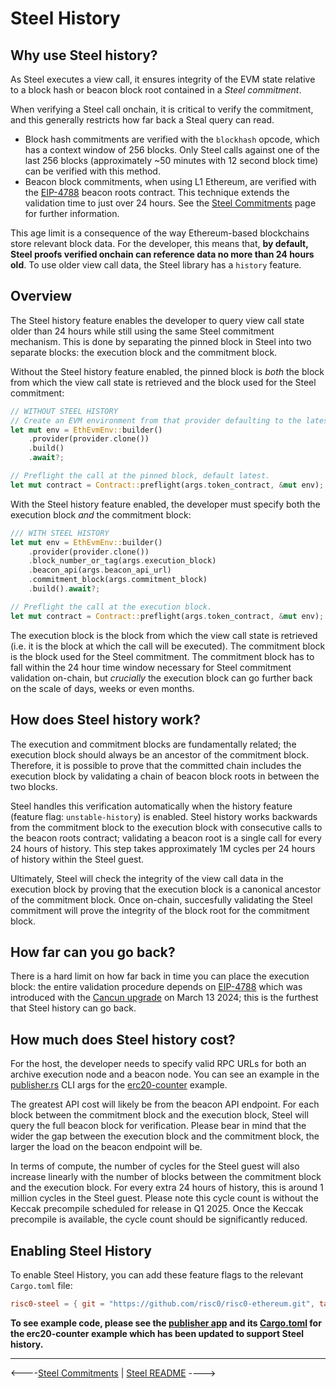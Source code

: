 # Steel History

## Why use Steel history?

As Steel executes a view call, it ensures integrity of the EVM state relative to a block hash or beacon block root contained in a _Steel commitment_.

When verifying a Steel call onchain, it is critical to verify the commitment, and this generally restricts how far back a Steal query can read.

* Block hash commitments are verified with the `blockhash` opcode, which has a context window of 256 blocks.
  Only Steel calls against one of the last 256 blocks (approximately ~50 minutes with 12 second block time) can be verified with this method.
* Beacon block commitments, when using L1 Ethereum, are verified with the [EIP-4788] beacon roots contract.
  This technique extends the validation time to just over 24 hours.
  See the [Steel Commitments] page for further information.

This age limit is a consequence of the way Ethereum-based blockchains store relevant block data.
For the developer, this means that, **by default, Steel proofs verified onchain can reference data no more than 24 hours old**.
To use older view call data, the Steel library has a `history` feature. 

## Overview

The Steel history feature enables the developer to query view call state older than 24 hours while still using the same Steel commitment mechanism.
This is done by separating the pinned block in Steel into two separate blocks: the execution block and the commitment block. 

Without the Steel history feature enabled, the pinned block is *both* the block from which the view call state is retrieved and the block used for the Steel commitment:

```rust
// WITHOUT STEEL HISTORY
// Create an EVM environment from that provider defaulting to the latest block.
let mut env = EthEvmEnv::builder()
    .provider(provider.clone())
    .build()
    .await?;

// Preflight the call at the pinned block, default latest.
let mut contract = Contract::preflight(args.token_contract, &mut env);
```

With the Steel history feature enabled, the developer must specify both the execution block *and* the commitment block:

```rust
/// WITH STEEL HISTORY
let mut env = EthEvmEnv::builder()
    .provider(provider.clone())
    .block_number_or_tag(args.execution_block)
    .beacon_api(args.beacon_api_url)
    .commitment_block(args.commitment_block)
    .build().await?;

// Preflight the call at the execution block.
let mut contract = Contract::preflight(args.token_contract, &mut env);
```

The execution block is the block from which the view call state is retrieved
(i.e. it is the block at which the call will be executed).
The commitment block is the block used for the Steel commitment.
The commitment block has to fall within the 24 hour time window necessary for Steel commitment validation on-chain, but *crucially* the execution block can go further back on the scale of days, weeks or even months. 

## How does Steel history work?

The execution and commitment blocks are fundamentally related;
the execution block should always be an ancestor of the commitment block.
Therefore, it is possible to prove that the committed chain includes the execution block by validating a chain of beacon block roots in between the two blocks.

Steel handles this verification automatically when the history feature (feature flag: `unstable-history`) is enabled.
Steel history works backwards from the commitment block to the execution block with consecutive calls to the beacon roots contract;
validating a beacon root is a single call for every 24 hours of history.
This step takes approximately 1M cycles per 24 hours of history within the Steel guest. 

Ultimately, Steel will check the integrity of the view call data in the execution block by proving that the execution block is a canonical ancestor of the commitment block. 
Once on-chain, succesfully validating the Steel commitment will prove the integrity of the block root for the commitment block.

## How far can you go back?

There is a hard limit on how far back in time you can place the execution block:
the entire validation procedure depends on [EIP-4788] which was introduced with the [Cancun upgrade] on March 13 2024;
this is the furthest that Steel history can go back.

## How much does Steel history cost? 

For the host, the developer needs to specify valid RPC URLs for both an archive execution node and a beacon node.
You can see an example in the [publisher.rs] CLI args for the [erc20-counter] example.

The greatest API cost will likely be from the beacon API endpoint.
For each block between the commitment block and the execution block, Steel will query the full beacon block for verification.
Please bear in mind that the wider the gap between the execution block and the commitment block, the larger the load on the beacon endpoint will be. 

In terms of compute, the number of cycles for the Steel guest will also increase linearly with the number of blocks between the commitment block and the execution block.
For every extra 24 hours of history, this is around 1 million cycles in the Steel guest. Please note this cycle count is without the Keccak precompile scheduled for release in Q1 2025. Once the Keccak precompile is available, the cycle count should be significantly reduced.

## Enabling Steel History

To enable Steel History, you can add these feature flags to the relevant `Cargo.toml` file:

```toml
risc0-steel = { git = "https://github.com/risc0/risc0-ethereum.git", tag = "vX.Y.Z", features = ["unstable-history"] }
```

**To see example code, please see the [publisher app] and its [Cargo.toml] for the erc20-counter example which has been updated to support Steel history.**

---

<----[Steel Commitments](./steel-commitments.md) | [Steel README](../README.md) ---->

[EIP-4788]: https://eips.ethereum.org/EIPS/eip-4788
[beacon chain]: https://ethereum.org/en/roadmap/beacon-chain/
[Steel Commitments]: ./steel-commitments.md
[Cancun upgrade]: https://ethereum.org/en/history/#cancun-summary
[publisher.rs]: ../../examples/erc20-counter/apps/src/bin/publisher.rs
[erc20-counter]: ../../examples/erc20-counter/README.md
[publisher app]: ../../examples/erc20-counter/apps/README.md
[Cargo.toml]: ../../examples/erc20-counter/apps/Cargo.toml
